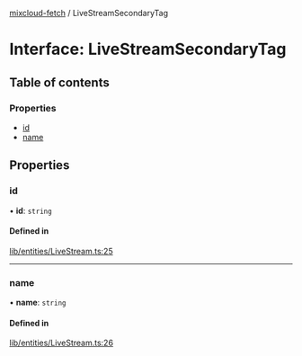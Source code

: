 [mixcloud-fetch](../README.md) / LiveStreamSecondaryTag

# Interface: LiveStreamSecondaryTag

## Table of contents

### Properties

- [id](LiveStreamSecondaryTag.md#id)
- [name](LiveStreamSecondaryTag.md#name)

## Properties

### id

• **id**: `string`

#### Defined in

[lib/entities/LiveStream.ts:25](https://github.com/patrickkfkan/mixcloud-fetch/blob/a2692f0/src/lib/entities/LiveStream.ts#L25)

___

### name

• **name**: `string`

#### Defined in

[lib/entities/LiveStream.ts:26](https://github.com/patrickkfkan/mixcloud-fetch/blob/a2692f0/src/lib/entities/LiveStream.ts#L26)
